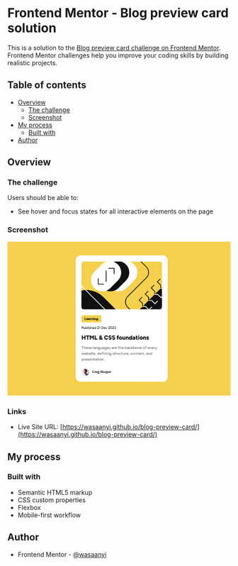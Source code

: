 # Frontend Mentor - Blog preview card solution

This is a solution to the [Blog preview card challenge on Frontend Mentor](https://www.frontendmentor.io/challenges/blog-preview-card-ckPaj01IcS). Frontend Mentor challenges help you improve your coding skills by building realistic projects.

## Table of contents

-   [Overview](#overview)
    -   [The challenge](#the-challenge)
    -   [Screenshot](#screenshot)
-   [My process](#my-process)
    -   [Built with](#built-with)
-   [Author](#author)

## Overview

### The challenge

Users should be able to:

-   See hover and focus states for all interactive elements on the page

### Screenshot

![](./screenshot.png)

### Links

-   Live Site URL: [https://wasaanyi.github.io/blog-preview-card/](https://wasaanyi.github.io/blog-preview-card/)

## My process

### Built with

-   Semantic HTML5 markup
-   CSS custom properties
-   Flexbox
-   Mobile-first workflow

## Author

-   Frontend Mentor - [@wasaanyi](https://www.frontendmentor.io/profile/wasaanyi)
